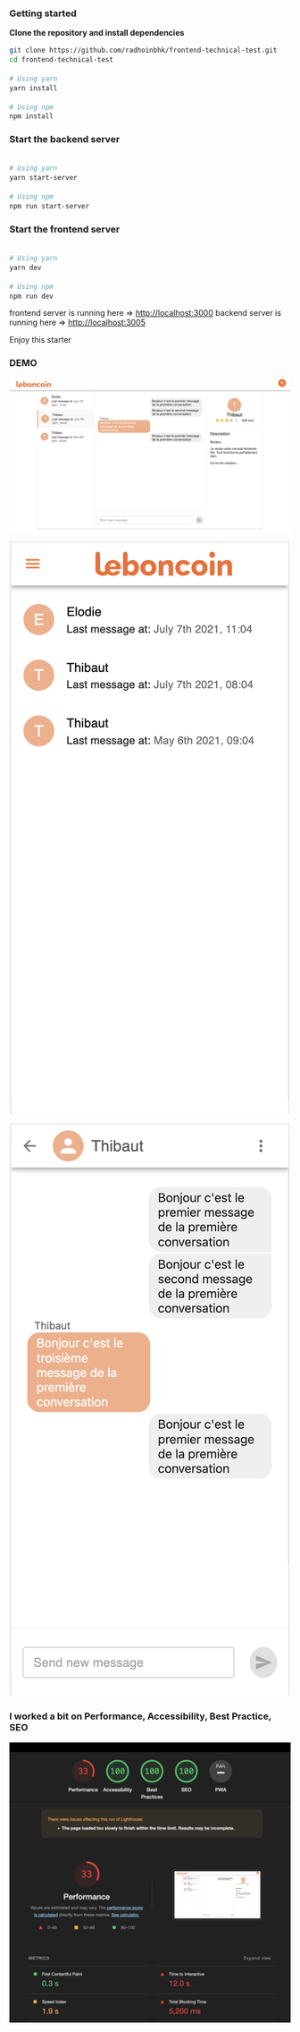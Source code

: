 ### Getting started

**Clone the repository and install dependencies**

```bash
git clone https://github.com/radhoinbhk/frontend-technical-test.git
cd frontend-technical-test

# Using yarn
yarn install

# Using npm
npm install
```

### Start the backend server

```bash

# Using yarn
yarn start-server

# Using npm
npm run start-server
```

### Start the frontend server

```bash

# Using yarn
yarn dev

# Using npm
npm run dev
```

frontend server is running here => [http://localhost:3000](http://localhost:3000)
backend server is running here => [http://localhost:3005](http://localhost:3005)

Enjoy this starter

### DEMO
![desktop demo](./desktop.png)

![conversations Mobile demo](./conversationsMobile.png)

![messages Mobile demo](./messagesMobile.png)

### I worked a bit on Performance, Accessibility, Best Practice, SEO
![lighthouse raport demo](./lighthouse.png)
